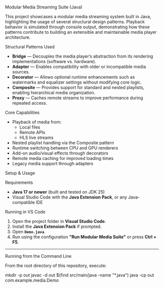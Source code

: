 Modular Media Streaming Suite (Java)

This project showcases a modular media streaming system built in Java, highlighting the usage of several structural design patterns. Playback behavior is simulated through console output, demonstrating how these patterns contribute to building an extensible and maintainable media player architecture.



Structural Patterns Used

- **Bridge** — Decouples the media player’s abstraction from its rendering implementations (software vs. hardware).
- **Adapter** — Enables compatibility with older or incompatible media sources.
- **Decorator** — Allows optional runtime enhancements such as watermarks and equalizer settings without modifying core logic.
- **Composite** — Provides support for standard and nested playlists, enabling hierarchical media organization.
- **Proxy** — Caches remote streams to improve performance during repeated access.



Core Capabilities

- Playback of media from:
  - Local files
  - Remote APIs
  - HLS live streams
- Nested playlist handling via the Composite pattern
- Runtime switching between CPU and GPU renderers
- Add-on audio/visual effects through decorators
- Remote media caching for improved loading times
- Legacy media support through adapters



Setup & Usage

Requirements
- **Java 17 or newer** (built and tested on JDK 25)
- Visual Studio Code with the **Java Extension Pack**, or any Java-compatible IDE



 Running in VS Code

1. Open the project folder in **Visual Studio Code**.
2. Install the **Java Extension Pack** if prompted.
3. Open **`Demo.java`**.
4. Run using the configuration **"Run Modular Media Suite"** or press **Ctrl + F5**.

---
 Running from the Command Line

From the root directory of this repository, execute:

mkdir -p out
javac -d out $(find src/main/java -name "*.java")
java -cp out com.example.media.Demo
